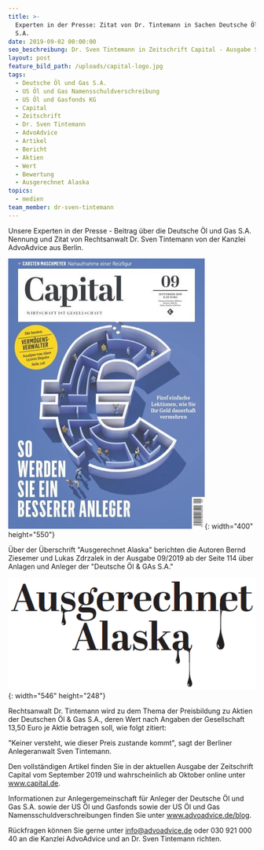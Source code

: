 ```yaml
---
title: >-
  Experten in der Presse: Zitat von Dr. Tintemann in Sachen Deutsche Öl und Gas
  S.A.
date: 2019-09-02 00:00:00
seo_beschreibung: Dr. Sven Tintemann in Zeitschrift Capital - Ausgabe September 2019
layout: post
feature_bild_path: /uploads/capital-logo.jpg
tags:
  - Deutsche Öl und Gas S.A.
  - US Öl und Gas Namensschuldverschreibung
  - US Öl und Gasfonds KG
  - Capital
  - Zeitschrift
  - Dr. Sven Tintemann
  - AdvoAdvice
  - Artikel
  - Bericht
  - Aktien
  - Wert
  - Bewertung
  - Ausgerechnet Alaska
topics:
  - medien
team_member: dr-sven-tintemann
---
```


Unsere Experten in der Presse - Beitrag &uuml;ber die Deutsche Öl und Gas S.A.&nbsp; Nennung und Zitat von Rechtsanwalt Dr. Sven Tintemann von der Kanzlei AdvoAdvice aus Berlin.&nbsp;

![Capital - Ausgabe 09/19](/uploads/capital-ausgabe-09-19.jpg "Artikel über Deutsche Öl und Gas S.A."){: width="400" height="550"}

&Uuml;ber der &Uuml;berschrift "Ausgerechnet Alaska" berichten die Autoren Bernd Ziesemer und Lukas Zdrzalek in der Ausgabe 09/2019 ab der Seite 114 &uuml;ber Anlagen und Anleger der "Deutsche Öl & GAs S.A."&nbsp;

![](/uploads/ausgerechnet-alaska.PNG){: width="546" height="248"}

Rechtsanwalt Dr. Tintemann wird zu dem Thema der Preisbildung zu Aktien der Deutschen Öl & Gas S.A., deren Wert nach Angaben der Gesellschaft 13,50 Euro je Aktie betragen soll, wie folgt zitiert:&nbsp;

"Keiner versteht, wie dieser Preis zustande kommt", sagt der Berliner Anlegeranwalt Sven Tintemann.

Den vollst&auml;ndigen Artikel finden Sie in der aktuellen Ausgabe der Zeitschrift Capital vom September 2019 und wahrscheinlich ab Oktober online unter www.capital.de.

Informationen zur Anlegergemeinschaft f&uuml;r Anleger der Deutsche Öl und Gas S.A. sowie der US Öl und Gasfonds sowie der US Öl und Gas Namensschuldverschreibungen finden Sie unter www.advoadvice.de/blog.&nbsp;

R&uuml;ckfragen können Sie gerne unter info@advoadvice.de oder 030 921 000 40 an die Kanzlei AdvoAdvice und an Dr. Sven Tintemann richten.&nbsp;&nbsp;

&nbsp;